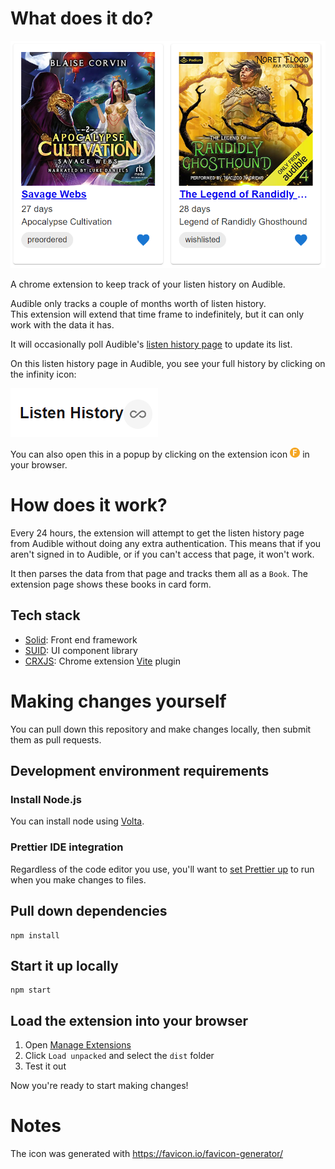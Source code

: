 # What does it do?
![store 1](src/assets/store1.png)

A chrome extension to keep track of your listen history on Audible.

Audible only tracks a couple of months worth of listen history.  
This extension will extend that time frame to indefinitely, but it can only work
with the data it has.

It will occasionally poll Audible's [listen history page](https://www.audible.com/account/listen-history) 
to update its list.

On this listen history page in Audible, you see your full history by clicking on the infinity icon:

![listen history infinity](src/assets/listen-history-infinity.png)

You can also open this in a popup by clicking on the extension icon ![extension icon](favicon-16x16.png) in your browser.

# How does it work?

Every 24 hours, the extension will attempt to get the listen history page from Audible without doing any extra authentication.
This means that if you aren't signed in to Audible, or if you can't access that page, it won't work.

It then parses the data from that page and tracks them all as a `Book`.  The extension page shows these books in card form.

## Tech stack
* [Solid](http://solidjs.com): Front end framework
* [SUID](https://suid.io/): UI component library
* [CRXJS](https://crxjs.dev/vite-plugin): Chrome extension [Vite](https://vitejs.dev/) plugin

# Making changes yourself
You can pull down this repository and make changes locally, then submit them as pull requests.
## Development environment requirements

### Install Node.js
You can install node using [Volta](http://volta.sh).

### Prettier IDE integration
Regardless of the code editor you use, you'll want to [set Prettier up](https://prettier.io/docs/en/editors.html) to run when you make changes to files.

## Pull down dependencies
```shell
npm install
```
## Start it up locally
```shell
npm start
```
## Load the extension into your browser
1. Open [Manage Extensions](chrome://extensions/)
2. Click `Load unpacked` and select the `dist` folder
3. Test it out

Now you're ready to start making changes!

# Notes
The icon was generated with https://favicon.io/favicon-generator/
